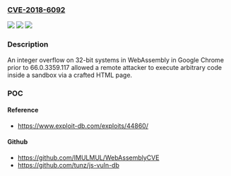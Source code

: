 ### [CVE-2018-6092](https://cve.mitre.org/cgi-bin/cvename.cgi?name=CVE-2018-6092)
![](https://img.shields.io/static/v1?label=Product&message=Chrome&color=blue)
![](https://img.shields.io/static/v1?label=Version&message=%3C%2066.0.3359.117%20&color=brighgreen)
![](https://img.shields.io/static/v1?label=Vulnerability&message=Integer%20overflow&color=brighgreen)

### Description

An integer overflow on 32-bit systems in WebAssembly in Google Chrome prior to 66.0.3359.117 allowed a remote attacker to execute arbitrary code inside a sandbox via a crafted HTML page.

### POC

#### Reference
- https://www.exploit-db.com/exploits/44860/

#### Github
- https://github.com/IMULMUL/WebAssemblyCVE
- https://github.com/tunz/js-vuln-db


